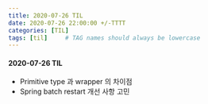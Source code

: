 ```yaml
---
title: 2020-07-26 TIL
date: 2020-07-26 22:00:00 +/-TTTT
categories: [TIL]
tags: [til]     # TAG names should always be lowercase
---
```



#### 2020-07-26 TIL

- Primitive type 과 wrapper 의 차이점
- Spring batch restart 개선 사항 고민